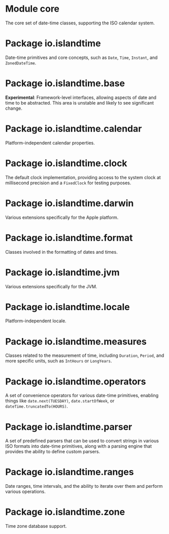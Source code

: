 # Module core

The core set of date-time classes, supporting the ISO calendar system.

# Package io.islandtime

Date-time primitives and core concepts, such as `Date`, `Time`, `Instant`, and `ZonedDateTime`.

# Package io.islandtime.base

**Experimental**: Framework-level interfaces, allowing aspects of date and time to be abstracted. This area is unstable and likely to see significant change.

# Package io.islandtime.calendar

Platform-independent calendar properties.

# Package io.islandtime.clock

The default clock implementation, providing access to the system clock at millisecond precision and a `FixedClock` for testing purposes.

# Package io.islandtime.darwin

Various extensions specifically for the Apple platform.

# Package io.islandtime.format

Classes involved in the formatting of dates and times.

# Package io.islandtime.jvm

Various extensions specifically for the JVM.

# Package io.islandtime.locale

Platform-independent locale.

# Package io.islandtime.measures

Classes related to the measurement of time, including `Duration`, `Period`, and more specific units, such as `IntHours` or `LongYears`.

# Package io.islandtime.operators

A set of convenience operators for various date-time primitives, enabling things like `date.next(TUESDAY)`, `date.startOfWeek`, or `dateTime.truncatedTo(HOURS)`.

# Package io.islandtime.parser

A set of predefined parsers that can be used to convert strings in various ISO formats into date-time primitives, along with a parsing engine that provides the ability to define custom parsers.

# Package io.islandtime.ranges

Date ranges, time intervals, and the ability to iterate over them and perform various operations.

# Package io.islandtime.zone

Time zone database support.
